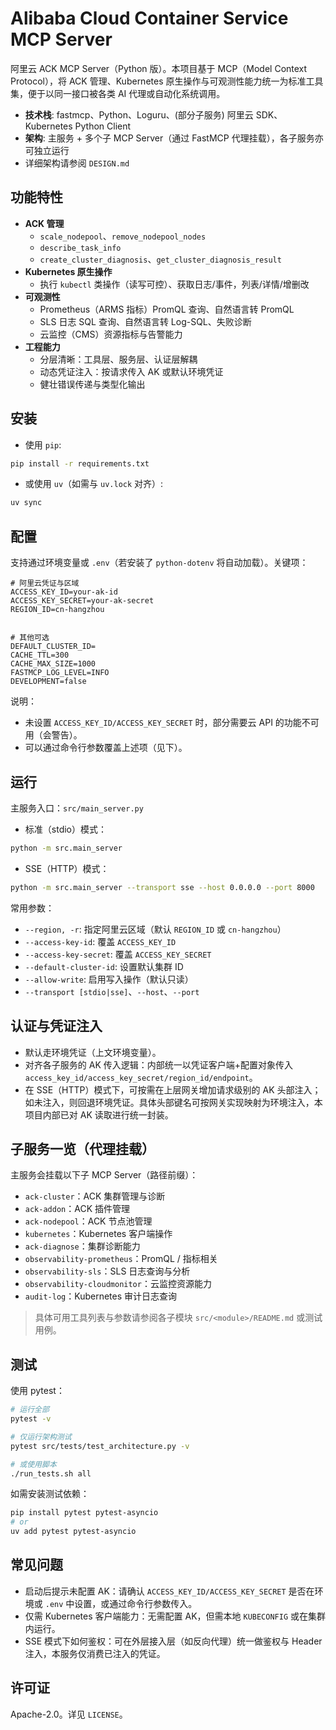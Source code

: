 # Alibaba Cloud Container Service MCP Server

阿里云 ACK MCP Server（Python 版）。本项目基于 MCP（Model Context Protocol），将 ACK 管理、Kubernetes 原生操作与可观测性能力统一为标准工具集，便于以同一接口被各类 AI 代理或自动化系统调用。

- **技术栈**: fastmcp、Python、Loguru、(部分子服务) 阿里云 SDK、Kubernetes Python Client
- **架构**: 主服务 + 多个子 MCP Server（通过 FastMCP 代理挂载），各子服务亦可独立运行
- 详细架构请参阅 `DESIGN.md`

## 功能特性

- **ACK 管理**
  - `scale_nodepool`、`remove_nodepool_nodes`
  - `describe_task_info`
  - `create_cluster_diagnosis`、`get_cluster_diagnosis_result`
- **Kubernetes 原生操作**
  - 执行 `kubectl` 类操作（读写可控）、获取日志/事件，列表/详情/增删改
- **可观测性**
  - Prometheus（ARMS 指标）PromQL 查询、自然语言转 PromQL
  - SLS 日志 SQL 查询、自然语言转 Log-SQL、失败诊断
  - 云监控（CMS）资源指标与告警能力
- **工程能力**
  - 分层清晰：工具层、服务层、认证层解耦
  - 动态凭证注入：按请求传入 AK 或默认环境凭证
  - 健壮错误传递与类型化输出

## 安装

- 使用 `pip`:
```bash
pip install -r requirements.txt
```

- 或使用 `uv`（如需与 `uv.lock` 对齐）:
```bash
uv sync
```

## 配置

支持通过环境变量或 `.env`（若安装了 `python-dotenv` 将自动加载）。关键项：

```env
# 阿里云凭证与区域
ACCESS_KEY_ID=your-ak-id
ACCESS_KEY_SECRET=your-ak-secret
REGION_ID=cn-hangzhou


# 其他可选
DEFAULT_CLUSTER_ID=
CACHE_TTL=300
CACHE_MAX_SIZE=1000
FASTMCP_LOG_LEVEL=INFO
DEVELOPMENT=false
```

说明：
- 未设置 `ACCESS_KEY_ID/ACCESS_KEY_SECRET` 时，部分需要云 API 的功能不可用（会警告）。
- 可以通过命令行参数覆盖上述项（见下）。

## 运行

主服务入口：`src/main_server.py`

- 标准（stdio）模式：
```bash
python -m src.main_server
```

- SSE（HTTP）模式：
```bash
python -m src.main_server --transport sse --host 0.0.0.0 --port 8000
```

常用参数：
- `--region, -r`: 指定阿里云区域（默认 `REGION_ID` 或 `cn-hangzhou`）
- `--access-key-id`: 覆盖 `ACCESS_KEY_ID`
- `--access-key-secret`: 覆盖 `ACCESS_KEY_SECRET`
- `--default-cluster-id`: 设置默认集群 ID
- `--allow-write`: 启用写入操作（默认只读）
- `--transport [stdio|sse]`、`--host`、`--port`

## 认证与凭证注入

- 默认走环境凭证（上文环境变量）。
- 对齐各子服务的 AK 传入逻辑：内部统一以凭证客户端+配置对象传入 `access_key_id/access_key_secret/region_id/endpoint`。
- 在 SSE（HTTP）模式下，可按需在上层网关增加请求级别的 AK 头部注入；如未注入，则回退环境凭证。具体头部键名可按网关实现映射为环境注入，本项目内部已对 AK 读取进行统一封装。

## 子服务一览（代理挂载）

主服务会挂载以下子 MCP Server（路径前缀）：
- `ack-cluster`：ACK 集群管理与诊断
- `ack-addon`：ACK 插件管理
- `ack-nodepool`：ACK 节点池管理
- `kubernetes`：Kubernetes 客户端操作
- `ack-diagnose`：集群诊断能力
- `observability-prometheus`：PromQL / 指标相关
- `observability-sls`：SLS 日志查询与分析
- `observability-cloudmonitor`：云监控资源能力
- `audit-log`：Kubernetes 审计日志查询

> 具体可用工具列表与参数请参阅各子模块 `src/<module>/README.md` 或测试用例。

## 测试

使用 pytest：
```bash
# 运行全部
pytest -v

# 仅运行架构测试
pytest src/tests/test_architecture.py -v

# 或使用脚本
./run_tests.sh all
```

如需安装测试依赖：
```bash
pip install pytest pytest-asyncio
# or
uv add pytest pytest-asyncio
```

## 常见问题

- 启动后提示未配置 AK：请确认 `ACCESS_KEY_ID/ACCESS_KEY_SECRET` 是否在环境或 `.env` 中设置，或通过命令行参数传入。
- 仅需 Kubernetes 客户端能力：无需配置 AK，但需本地 `KUBECONFIG` 或在集群内运行。
- SSE 模式下如何鉴权：可在外层接入层（如反向代理）统一做鉴权与 Header 注入，本服务仅消费已注入的凭证。

## 许可证

Apache-2.0。详见 `LICENSE`。
